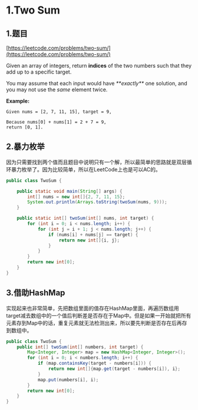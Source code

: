 # 1.Two Sum

## 1.题目

[https://leetcode.com/problems/two-sum/](https://leetcode.com/problems/two-sum/)

Given an array of integers, return **indices** of the two numbers such that they add up to a specific target.

You may assume that each input would have _**exactly\**_ one solution, and you may not use the _same_ element twice.

**Example:**

```text
Given nums = [2, 7, 11, 15], target = 9,

Because nums[0] + nums[1] = 2 + 7 = 9,
return [0, 1].
```

## 2.暴力枚举

因为只需要找到两个值而且题目中说明只有一个解，所以最简单的思路就是双层循环暴力枚举了。因为比较简单，所以在LeetCode上也是可以AC的。

```java
public class TwoSum {

    public static void main(String[] args) {
        int[] nums = new int[]{2, 7, 11, 15};
        System.out.println(Arrays.toString(twoSum(nums, 9)));
    }

    public static int[] twoSum(int[] nums, int target) {
        for (int i = 0; i < nums.length; i++) {
            for (int j = i + 1; j < nums.length; j++) {
                if (nums[i] + nums[j] == target) {
                    return new int[]{i, j};
                }
            }
        }
        return new int[0];
    }
}
```

## 3.借助HashMap

实现起来也非常简单，先把数组里面的值存在HashMap里面，再遍历数组用target减去数组中的一个值后判断差是否存在于Map中。但是如果一开始就把所有元素存到Map中的话，重复元素就无法检测出来，所以要先判断是否存在后再存到数组中。

```java
public class TwoSum {
    public int[] twoSum(int[] numbers, int target) {
        Map<Integer, Integer> map = new HashMap<Integer, Integer>();
        for (int i = 0; i < numbers.length; i++) {
            if (map.containsKey(target - numbers[i])) {
                return new int[]{map.get(target - numbers[i]), i};
            }
            map.put(numbers[i], i);
        }
        return new int[0];
    }
}
```

